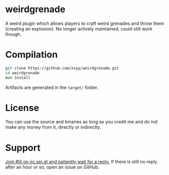 weirdgrenade
============

A weird plugin which allows players to craft weird grenades and throw them (creating an explosion). No longer actively maintained, could still work though. 

Compilation
===========
````bash
git clone https://github.com/xxyy/weirdgrenade.git
cd weirdgrenade
mvn install
````

Artifacts are generated in the `target/` folder.

License
=======
You can use the source and binaries as long as you credit me and do not make any money from it, directly or indirectly. 

Support
=======
[Join #lit on irc.spi.gt and patiently wait for a reply.](http:/irc.spi.gt/iris/?channels=lit) If there is still no reply after an hour or so, open an issue on GitHub.

